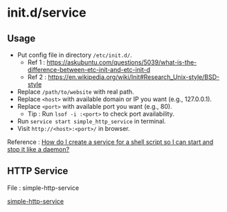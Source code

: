 
# init.d/service

## Usage

- Put config file in directory `/etc/init.d/`.
    - Ref 1 : https://askubuntu.com/questions/5039/what-is-the-difference-between-etc-init-and-etc-init-d
    - Ref 2 : https://en.wikipedia.org/wiki/Init#Research_Unix-style/BSD-style
- Replace `/path/to/website` with real path.
- Replace `<host>` with available domain or IP you want (e.g., 127.0.0.1).
- Replace `<port>` with available port you want (e.g., 80).
    - Tip : Run `lsof -i :<port>` to check port availability.
- Run `service start simple_http_service` in terminal.
- Visit `http://<host>:<port>/` in browser.

Reference : [How do I create a service for a shell script so I can start and stop it like a daemon?]( https://unix.stackexchange.com/questions/236084/how-do-i-create-a-service-for-a-shell-script-so-i-can-start-and-stop-it-like-a-d)

## HTTP Service

File : simple-http-service

[simple-http-service](simple-http-service ':include :type=code bash')
